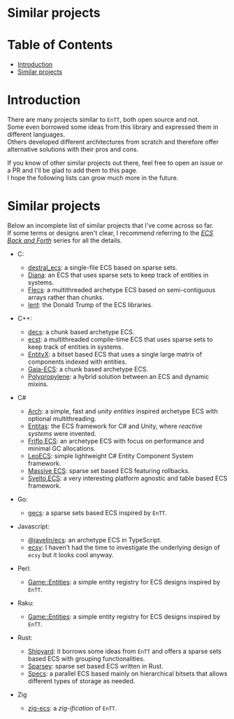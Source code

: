 # Similar projects

# Table of Contents

* [Introduction](#introduction)
* [Similar projects](#similar-projects)

# Introduction

There are many projects similar to `EnTT`, both open source and not.<br/>
Some even borrowed some ideas from this library and expressed them in different
languages.<br/>
Others developed different architectures from scratch and therefore offer
alternative solutions with their pros and cons.

If you know of other similar projects out there, feel free to open an issue or a
PR and I'll be glad to add them to this page.<br/>
I hope the following lists can grow much more in the future.

# Similar projects

Below an incomplete list of similar projects that I've come across so far.<br/>
If some terms or designs aren't clear, I recommend referring to the
[_ECS Back and Forth_](https://skypjack.github.io/tags/#ecs) series for all the
details.

* C:
  * [destral_ecs](https://github.com/roig/destral_ecs): a single-file ECS based
    on sparse sets.
  * [Diana](https://github.com/discoloda/Diana): an ECS that uses sparse sets to
    keep track of entities in systems.
  * [Flecs](https://github.com/SanderMertens/flecs): a multithreaded archetype
    ECS based on semi-contiguous arrays rather than chunks.
  * [lent](https://github.com/nem0/lent): the Donald Trump of the ECS libraries.

* C++:
  * [decs](https://github.com/vblanco20-1/decs): a chunk based archetype ECS.
  * [ecst](https://github.com/SuperV1234/ecst): a multithreaded compile-time
    ECS that uses sparse sets to keep track of entities in systems.
  * [EntityX](https://github.com/alecthomas/entityx): a bitset based ECS that
    uses a single large matrix of components indexed with entities.
  * [Gaia-ECS](https://github.com/richardbiely/gaia-ecs): a chunk based
    archetype ECS.
  * [Polypropylene](https://github.com/pmbittner/Polypropylene): a hybrid
    solution between an ECS and dynamic mixins.

* C#
  * [Arch](https://github.com/genaray/Arch): a simple, fast and _unity entities_
    inspired archetype ECS with optional multithreading. 
  * [Entitas](https://github.com/sschmid/Entitas-CSharp): the ECS framework for
    C# and Unity, where _reactive systems_ were invented.
  * [Friflo ECS](https://github.com/friflo/Friflo.Engine.ECS): an archetype ECS
    with focus on performance and minimal GC allocations.
  * [LeoECS](https://github.com/Leopotam/ecs): simple lightweight C# Entity
    Component System framework.
  * [Massive ECS](https://github.com/nilpunch/massive): sparse set based ECS
    featuring rollbacks.
  * [Svelto.ECS](https://github.com/sebas77/Svelto.ECS): a very interesting
    platform agnostic and table based ECS framework.

* Go:
  * [gecs](https://github.com/tutumagi/gecs): a sparse sets based ECS inspired 
    by `EnTT`.

* Javascript:
  * [\@javelin/ecs](https://github.com/3mcd/javelin/tree/master/packages/ecs):
    an archetype ECS in TypeScript.
  * [ecsy](https://github.com/MozillaReality/ecsy): I haven't had the time to
    investigate the underlying design of `ecsy` but it looks cool anyway.

* Perl:
  * [Game::Entities](https://gitlab.com/jjatria/perl-game-entities): a simple
    entity registry for ECS designs inspired by `EnTT`.

* Raku:
  * [Game::Entities](https://gitlab.com/jjatria/raku-game-entities): a simple
    entity registry for ECS designs inspired by `EnTT`.

* Rust:
  * [Shipyard](https://github.com/leudz/shipyard): it borrows some ideas from
    `EnTT` and offers a sparse sets based ECS with grouping functionalities.
  * [Sparsey](https://github.com/LechintanTudor/sparsey): sparse set based ECS
    written in Rust.
  * [Specs](https://github.com/amethyst/specs): a parallel ECS based mainly on
    hierarchical bitsets that allows different types of storage as needed.

* Zig
  * [zig-ecs](https://github.com/prime31/zig-ecs): a _zig-ification_ of `EnTT`.
